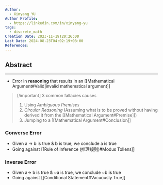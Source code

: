 ```yaml
---
Author:
  - Xinyang YU
Author Profile:
  - https://linkedin.com/in/xinyang-yu
tags:
  - discrete_math
Creation Date: 2023-11-19T20:26:00
Last Date: 2024-08-23T04:02:19+08:00
References: 
---
```

## Abstract
---
- Error in **reasoning** that results in an [[Mathematical Argument#Valid|invalid mathematical argument]]


>[!important] 3 common fallacies causes
> 1. Using *Ambiguous Premises*
> 2. *Circular Reasoning* (Assuming what is to be proved without having derived it from the [[Mathematical Argument#Premise]])
> 3. Jumping to a [[Mathematical Argument#Conclusion]]

### Converse Error
- Given a -> b is true & b is true, we conclude a is true
- Going against [[Rule of Inference (推理规则)#Modus Tollens]]
### Inverse Error
- Given a-> b is true & ~a is true, we conclude ~b is true
- Going against [[Conditional Statement#Vacuously True]]

